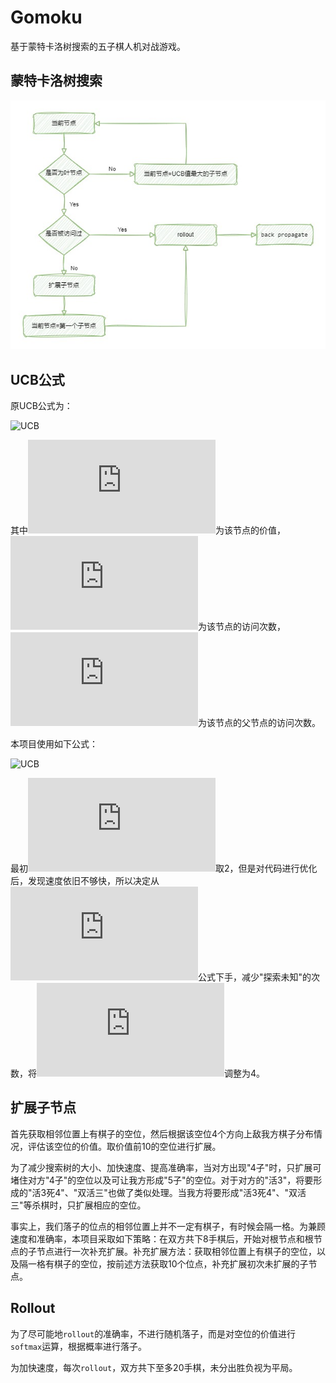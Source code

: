 # Gomoku

基于蒙特卡洛树搜索的五子棋人机对战游戏。

## 蒙特卡洛树搜索

![mcts](mcts.jpg)

## UCB公式

原UCB公式为：

![UCB](http://latex.codecogs.com/gif.latex?UCB=\frac{v}{n}+\sqrt{\frac{\ln%20N}{n}})

其中![UCB](http://latex.codecogs.com/gif.latex?v)为该节点的价值，![UCB](http://latex.codecogs.com/gif.latex?n)为该节点的访问次数，![UCB](http://latex.codecogs.com/gif.latex?N)为该节点的父节点的访问次数。

本项目使用如下公式：

![UCB](http://latex.codecogs.com/gif.latex?UCB=\frac{v}{n}+\frac{\sqrt[a]{N}}{n})

最初![UCB](http://latex.codecogs.com/gif.latex?a)取2，但是对代码进行优化后，发现速度依旧不够快，所以决定从![UCB](http://latex.codecogs.com/gif.latex?UCB)公式下手，减少"探索未知"的次数，将![UCB](http://latex.codecogs.com/gif.latex?a)调整为4。

## 扩展子节点

首先获取相邻位置上有棋子的空位，然后根据该空位4个方向上敌我方棋子分布情况，评估该空位的价值。取价值前10的空位进行扩展。

为了减少搜索树的大小、加快速度、提高准确率，当对方出现"4子"时，只扩展可堵住对方"4子"的空位以及可让我方形成"5子"的空位。对于对方的"活3"，将要形成的"活3死4"、"双活三"也做了类似处理。当我方将要形成"活3死4"、"双活三"等杀棋时，只扩展相应的空位。

事实上，我们落子的位点的相邻位置上并不一定有棋子，有时候会隔一格。为兼顾速度和准确率，本项目采取如下策略：在双方共下8手棋后，开始对根节点和根节点的子节点进行一次补充扩展。补充扩展方法：获取相邻位置上有棋子的空位，以及隔一格有棋子的空位，按前述方法获取10个位点，补充扩展初次未扩展的子节点。

## Rollout

为了尽可能地`rollout`的准确率，不进行随机落子，而是对空位的价值进行`softmax`运算，根据概率进行落子。

为加快速度，每次`rollout`，双方共下至多20手棋，未分出胜负视为平局。

